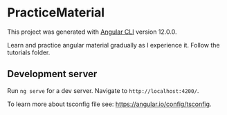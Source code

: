 # PracticeMaterial

This project was generated with [Angular CLI](https://github.com/angular/angular-cli) version 12.0.0.

Learn and practice angular material gradually as I experience it.
Follow the tutorials folder.


## Development server

Run `ng serve` for a dev server. Navigate to `http://localhost:4200/`. 

To learn more about tsconfig file see: https://angular.io/config/tsconfig.
